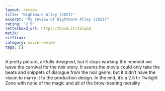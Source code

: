 ```yaml
---
layout: review
title: "Nightmare Alley (2021)"
excerpt: "My review of Nightmare Alley (2021)"
rating: "2.5"
letterboxd_url: https://boxd.it/3alqad
mst3k:
rifftrax:
category: movie-review
tags: []
---
```


A pretty picture, artfully designed, but it stops working the moment we leave the carnival for the noir story. It seems the movie could only take the beats and snippets of dialogue from the noir genre, but it didn’t have the vision to marry it to the production design. In the end, it’s a 2.5 hr Twilight Zone with none of the magic and all of the brow-beating morality
